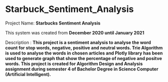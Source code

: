 # Starbuck_Sentiment_Analysis
Project Name: **Starbucks Sentiment Analysis**

This system was created from **December 2020 until January 2021**

Description : **This project is a sentiment analysis to analyse the word count for stop words, negative, positive and  neutral words. Trie Algorithm is used to analyse the words in chosen articles and Plotly library has been used to generate graph that show the percentage of negative and positve words. This project is created for Algorithm Design and Analysis assignment during semester 4 of Bachelor Degree in Science Computer (Artificial Intelligent).**
